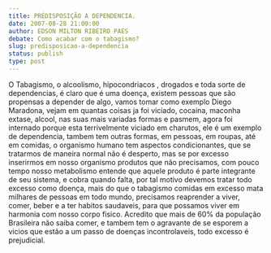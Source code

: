 ```yaml
---
title: PRÉDISPOSIÇÃO A DEPENDENCIA.
date: 2007-08-28 21:00:00
author: EDSON MILTON RIBEIRO PAES
debate: Como acabar com o tabagismo?
slug: predisposicao-a-dependencia
status: publish 
type: post
---
```


O Tabagismo, o alcoolismo, hipocondriacos , drogados e toda sorte de dependencias, é claro que é uma doença, existem pessoas que são propensas a depender de algo, vamos tomar como exemplo Diego Maradona, vejam em quantas coisas ja foi viciado, cocaina, maconha extase, alcool, nas suas mais variadas formas e pasmem, agora foi internado porque esta terrivelmente viciado em charutos, ele é um exemplo de dependencia, tambem tem outras formas, em pessoas, em roupas, até em comidas, o organismo humano tem aspectos condicionantes, que se tratarmos de maneira normal não é desperto, mas se por excesso inserirmos em nosso organismo produtos que não precisamos, com pouco tempo nosso metabolismo entende que aquele produto é parte integrante de seu sistema, e cobra quando falta, por tal motivo devemos tratar todo excesso como doença, mais do que o tabagismo comidas em excesso mata milhares de pessoas em todo mundo, precisamos reaprender a viver, comer, beber e a ter habitos saudaveis, para que possamos viver em harmonia com nosso corpo fisico. Acredito que mais de 60% da população Brasileira não saiba comer, e tambem tem o agravante de se esporem a vicios que estão a um passo de doenças incontrolaveis, todo excesso é prejudicial.

